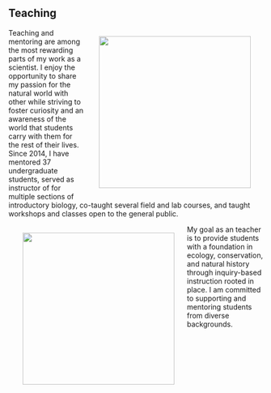 ## Teaching

<img style="padding: 15 25px; float: right;" src="https://jaredjbeck.github.io/content/photos/jaredInTheField.jpg" align="right" width="300">

Teaching and mentoring are among the most rewarding parts of my work as a scientist. I enjoy the opportunity to share my passion for the natural world with other while striving to foster curiosity and an awareness of the world that students carry with them for the rest of their lives. Since 2014, I have mentored 37 undergraduate students, served as instructor of for multiple sections of introductory biology, co-taught several field and lab courses, and taught workshops and classes open to the general public. 

<img style="padding: 15 25px; float: left;" src="https://jaredjbeck.github.io/content/images/jaredGit.jpg" align="right" width="300"> My goal as an teacher is to provide students with a foundation in ecology, conservation, and natural history through inquiry-based instruction rooted in place. I am committed to supporting and mentoring students from diverse backgrounds.

